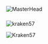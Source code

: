 ![MasterHead](https://user-images.githubusercontent.com/74038190/225813708-98b745f2-7d22-48cf-9150-083f1b00d6c9.gif)
<h3 align="center"></h3>

<p align="left"> <img src="https://komarev.com/ghpvc/?username=kraken57&label=Profile%20views&color=0e75b6&style=flat" alt="kraken57" /> </p>


<p align="left">
</p>

<p align="center"><img align="left" src="https://github-readme-stats.vercel.app/api/top-langs?username=Kraken57&show_icons=true&locale=en&layout=compact&theme=holi" alt="Kraken57" /></p>







